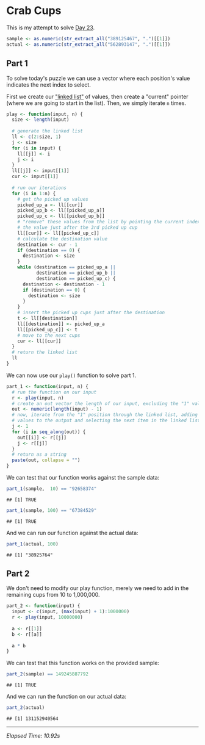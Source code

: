 # Crab Cups



This is my attempt to solve [Day 23](https://adventofcode.com/2020/day/23).


```r
sample <- as.numeric(str_extract_all("389125467", ".")[[1]])
actual <- as.numeric(str_extract_all("562893147", ".")[[1]])
```

## Part 1

To solve today's puzzle we can use a vector where each position's value indicates the next index to select.

First we create our ["linked list"](en.wikipedia.org/wiki/Linked_list) of values, then create a "current" pointer (where
we are going to start in the list). Then, we simply iterate `n` times.


```r
play <- function(input, n) {
  size <- length(input)
  
  # generate the linked list
  ll <- c(2:size, 1)
  j <- size
  for (i in input) {
    ll[[j]] <- i
    j <- i
  }
  ll[[j]] <- input[[1]]
  cur <- input[[1]]
  
  # run our iterations
  for (i in 1:n) {
    # get the picked up values
    picked_up_a <- ll[[cur]]
    picked_up_b <- ll[[picked_up_a]]
    picked_up_c <- ll[[picked_up_b]]
    # "remove" these values from the list by pointing the current index to be
    # the value just after the 3rd picked up cup
    ll[[cur]] <- ll[[picked_up_c]]
    # calculate the destination value
    destination <- cur - 1
    if (destination == 0) {
      destination <- size
    }
    while (destination == picked_up_a ||
           destination == picked_up_b ||
           destination == picked_up_c) {
      destination <- destination - 1
      if (destination == 0) {
        destination <- size
      }
    }
    # insert the picked up cups just after the destination
    t <- ll[[destination]]
    ll[[destination]] <- picked_up_a
    ll[[picked_up_c]] <- t
    # move to the next cups
    cur <- ll[[cur]]
  }
  # return the linked list
  ll
}
```

We can now use our `play()` function to solve part 1.


```r
part_1 <- function(input, n) {
  # run the function on our input
  r <- play(input, n)
  # create an out vector the length of our input, excluding the "1" value
  out <- numeric(length(input) - 1)
  # now, iterate from the "1" position through the linked list, adding the
  # values to the output and selecting the next item in the linked list
  j <- 1
  for (i in seq_along(out)) {
    out[[i]] <- r[[j]]
    j <- r[[j]]
  }
  # return as a string
  paste(out, collapse = "")
}
```

We can test that our function works against the sample data:


```r
part_1(sample,  10) == "92658374"
```

```
## [1] TRUE
```

```r
part_1(sample, 100) == "67384529"
```

```
## [1] TRUE
```

And we can run our function against the actual data:


```r
part_1(actual, 100)
```

```
## [1] "38925764"
```

## Part 2

We don't need to modify our play function, merely we need to add in the remaining cups from 10 to 1,000,000.


```r
part_2 <- function(input) {
  input <- c(input, (max(input) + 1):1000000)
  r <- play(input, 10000000)
  
  a <- r[[1]]
  b <- r[[a]]
  
  a * b
}
```

We can test that this function works on the provided sample:


```r
part_2(sample) == 149245887792
```

```
## [1] TRUE
```

And we can run the function on our actual data:


```r
part_2(actual)
```

```
## [1] 131152940564
```

---

*Elapsed Time: 10.92s*
